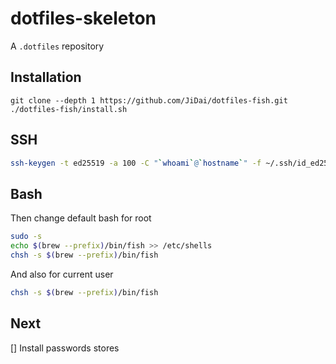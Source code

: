 # dotfiles-skeleton

A `.dotfiles` repository

## Installation

```
git clone --depth 1 https://github.com/JiDai/dotfiles-fish.git
./dotfiles-fish/install.sh
```

## SSH

```bash
ssh-keygen -t ed25519 -a 100 -C "`whoami`@`hostname`" -f ~/.ssh/id_ed25519
```

## Bash

Then change default bash for root

```bash
sudo -s
echo $(brew --prefix)/bin/fish >> /etc/shells
chsh -s $(brew --prefix)/bin/fish
```

And also for current user

```bash
chsh -s $(brew --prefix)/bin/fish
```

## Next

[] Install passwords stores 
